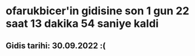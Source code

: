 # ofarukbicer'in gidisine son 1 gun 22 saat 13 dakika 54 saniye kaldi

## Gidis tarihi: 30.09.2022 :(